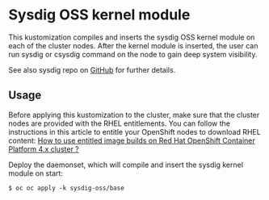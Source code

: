 # Sysdig OSS kernel module

This kustomization compiles and inserts the sysdig OSS kernel module on each of the cluster nodes. After the kernel module is inserted, the user can run sysdig or csysdig command on the node to gain deep system visibility.

See also sysdig repo on [GitHub](https://github.com/draios/sysdig) for further details.

## Usage

Before applying this kustomization to the cluster, make sure that the cluster nodes are provided with the RHEL entitlements.
You can follow the instructions in this article to entitle your OpenShift nodes to download RHEL content: [How to use entitled image builds on Red Hat OpenShift Container Platform 4.x cluster ?](https://access.redhat.com/solutions/4908771)

Deploy the daemonset, which will compile and insert the sysdig kernel module on start:

```
$ oc oc apply -k sysdig-oss/base
```
